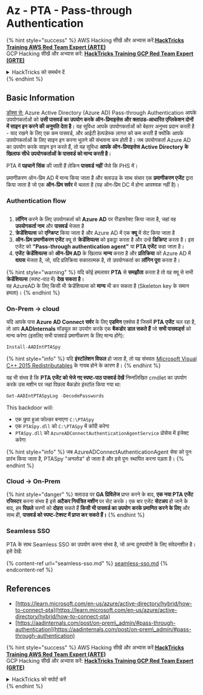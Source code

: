 # Az - PTA - Pass-through Authentication

{% hint style="success" %}
AWS Hacking सीखें और अभ्यास करें:<img src="/.gitbook/assets/image.png" alt="" data-size="line">[**HackTricks Training AWS Red Team Expert (ARTE)**](https://training.hacktricks.xyz/courses/arte)<img src="/.gitbook/assets/image.png" alt="" data-size="line">\
GCP Hacking सीखें और अभ्यास करें: <img src="/.gitbook/assets/image (2).png" alt="" data-size="line">[**HackTricks Training GCP Red Team Expert (GRTE)**<img src="/.gitbook/assets/image (2).png" alt="" data-size="line">](https://training.hacktricks.xyz/courses/grte)

<details>

<summary>HackTricks को समर्थन दें</summary>

* [**सदस्यता योजनाओं**](https://github.com/sponsors/carlospolop) की जाँच करें!
* 💬 [**Discord समूह**](https://discord.gg/hRep4RUj7f) या [**telegram समूह**](https://t.me/peass) में शामिल हों या हमें **Twitter** 🐦 पर **फॉलो** करें [**@hacktricks\_live**](https://twitter.com/hacktricks\_live)**.**
* **PRs सबमिट करके हैकिंग ट्रिक्स साझा करें** [**HackTricks**](https://github.com/carlospolop/hacktricks) और [**HackTricks Cloud**](https://github.com/carlospolop/hacktricks-cloud) github repos में।

</details>
{% endhint %}

## Basic Information

[डॉक्स से:](https://learn.microsoft.com/en-us/entra/identity/hybrid/connect/how-to-connect-pta) Azure Active Directory (Azure AD) Pass-through Authentication आपके उपयोगकर्ताओं को **उसी पासवर्ड का उपयोग करके ऑन-प्रिमाइसेस और क्लाउड-आधारित एप्लिकेशन दोनों में साइन इन करने की अनुमति देता है**। यह सुविधा आपके उपयोगकर्ताओं को बेहतर अनुभव प्रदान करती है - याद रखने के लिए एक कम पासवर्ड, और आईटी हेल्पडेस्क लागत को कम करती है क्योंकि आपके उपयोगकर्ताओं के लिए साइन इन करना भूलने की संभावना कम होती है। जब उपयोगकर्ता Azure AD का उपयोग करके साइन इन करते हैं, तो यह सुविधा **आपके ऑन-प्रिमाइसेस Active Directory के खिलाफ सीधे उपयोगकर्ताओं के पासवर्ड को मान्य करती है**।

PTA में **पहचानें** **सिंक** की जाती हैं लेकिन **पासवर्ड** **नहीं** जैसे कि PHS में।

प्रमाणीकरण ऑन-प्रिम AD में मान्य किया जाता है और क्लाउड के साथ संचार एक **प्रमाणीकरण एजेंट** द्वारा किया जाता है जो एक **ऑन-प्रिम सर्वर** में चलता है (यह ऑन-प्रिम DC में होना आवश्यक नहीं है)।

### Authentication flow

<figure><img src="../../../../.gitbook/assets/image (92).png" alt=""><figcaption></figcaption></figure>

1. **लॉगिन** करने के लिए उपयोगकर्ता को **Azure AD** पर रीडायरेक्ट किया जाता है, जहां वह **उपयोगकर्ता नाम** और **पासवर्ड** भेजता है
2. **क्रेडेंशियल्स** को **एन्क्रिप्ट** किया जाता है और Azure AD में एक **क्यू** में सेट किया जाता है
3. **ऑन-प्रिम प्रमाणीकरण एजेंट** क्यू से **क्रेडेंशियल्स** को इकट्ठा करता है और उन्हें **डिक्रिप्ट** करता है। इस एजेंट को **"Pass-through authentication agent"** या **PTA एजेंट** कहा जाता है।
4. **एजेंट** **क्रेडेंशियल्स** को **ऑन-प्रिम AD** के खिलाफ **मान्य** करता है और **प्रतिक्रिया** को Azure AD में **वापस** भेजता है, जो, यदि प्रतिक्रिया सकारात्मक है, तो उपयोगकर्ता का **लॉगिन पूरा** करता है।

{% hint style="warning" %}
यदि कोई हमलावर **PTA** से **समझौता** करता है तो वह क्यू से सभी **क्रेडेंशियल्स** (स्पष्ट-पाठ में) **देख सकता है**।\
वह AzureAD के लिए किसी भी क्रेडेंशियल्स को **मान्य** भी कर सकता है (Skeleton key के समान हमला)।
{% endhint %}

### On-Prem -> cloud

यदि आपके पास **Azure AD Connect सर्वर** के लिए **एडमिन** एक्सेस है जिसमें **PTA** **एजेंट** चल रहा है, तो आप **AADInternals** मॉड्यूल का उपयोग करके एक **बैकडोर** **डाल सकते हैं** जो **सभी पासवर्ड्स** को मान्य करेगा (इसलिए सभी पासवर्ड प्रमाणीकरण के लिए मान्य होंगे):
```powershell
Install-AADIntPTASpy
```
{% hint style="info" %}
यदि **इंस्टॉलेशन विफल** हो जाता है, तो यह संभवतः [Microsoft Visual C++ 2015 Redistributables](https://download.microsoft.com/download/6/A/A/6AA4EDFF-645B-48C5-81CC-ED5963AEAD48/vc\_redist.x64.exe) के गायब होने के कारण है।
{% endhint %}

यह भी संभव है कि **PTA एजेंट को भेजे गए स्पष्ट-पाठ पासवर्ड देखें** निम्नलिखित cmdlet का उपयोग करके उस मशीन पर जहां पिछला बैकडोर इंस्टॉल किया गया था:
```powershell
Get-AADIntPTASpyLog -DecodePasswords
```
This backdoor will:

* एक छुपा हुआ फोल्डर बनाएगा `C:\PTASpy`
* एक `PTASpy.dll` को `C:\PTASpy` में कॉपी करेगा
* `PTASpy.dll` को `AzureADConnectAuthenticationAgentService` प्रोसेस में इंजेक्ट करेगा

{% hint style="info" %}
जब AzureADConnectAuthenticationAgent सेवा को पुनः प्रारंभ किया जाता है, PTASpy "अनलोड" हो जाता है और इसे पुनः स्थापित करना पड़ता है।
{% endhint %}

### Cloud -> On-Prem

{% hint style="danger" %}
क्लाउड पर **GA प्रिविलेज** प्राप्त करने के बाद, **एक नया PTA एजेंट रजिस्टर** करना संभव है इसे **अटैकर नियंत्रित मशीन** पर सेट करके। एक बार एजेंट **सेटअप** हो जाने के बाद, हम **पिछले** चरणों को **दोहरा** सकते हैं **किसी भी पासवर्ड का उपयोग करके प्रमाणित करने के लिए** और साथ ही, **पासवर्ड को स्पष्ट-टेक्स्ट में प्राप्त कर सकते हैं।**
{% endhint %}

### Seamless SSO

PTA के साथ Seamless SSO का उपयोग करना संभव है, जो अन्य दुरुपयोगों के लिए संवेदनशील है। इसे देखें:

{% content-ref url="seamless-sso.md" %}
[seamless-sso.md](seamless-sso.md)
{% endcontent-ref %}

## References

* [https://learn.microsoft.com/en-us/azure/active-directory/hybrid/how-to-connect-pta](https://learn.microsoft.com/en-us/azure/active-directory/hybrid/how-to-connect-pta)
* [https://aadinternals.com/post/on-prem\_admin/#pass-through-authentication](https://aadinternals.com/post/on-prem\_admin/#pass-through-authentication)

{% hint style="success" %}
AWS Hacking सीखें और अभ्यास करें:<img src="/.gitbook/assets/image.png" alt="" data-size="line">[**HackTricks Training AWS Red Team Expert (ARTE)**](https://training.hacktricks.xyz/courses/arte)<img src="/.gitbook/assets/image.png" alt="" data-size="line">\
GCP Hacking सीखें और अभ्यास करें: <img src="/.gitbook/assets/image (2).png" alt="" data-size="line">[**HackTricks Training GCP Red Team Expert (GRTE)**<img src="/.gitbook/assets/image (2).png" alt="" data-size="line">](https://training.hacktricks.xyz/courses/grte)

<details>

<summary>HackTricks को सपोर्ट करें</summary>

* [**सब्सक्रिप्शन प्लान्स**](https://github.com/sponsors/carlospolop) देखें!
* 💬 [**Discord ग्रुप**](https://discord.gg/hRep4RUj7f) या [**telegram ग्रुप**](https://t.me/peass) में शामिल हों या हमें **Twitter** 🐦 पर फॉलो करें [**@hacktricks\_live**](https://twitter.com/hacktricks\_live)**.**
* **हैकिंग ट्रिक्स साझा करें** [**HackTricks**](https://github.com/carlospolop/hacktricks) और [**HackTricks Cloud**](https://github.com/carlospolop/hacktricks-cloud) गिटहब रिपोज़िटरी में PRs सबमिट करके।

</details>
{% endhint %}

